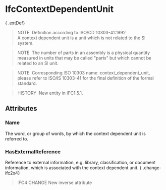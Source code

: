 # IfcContextDependentUnit

{ .extDef}
> NOTE&nbsp; Definition according to ISO/CD 10303-41:1992  
> A context dependent unit is a unit which is not related to the SI system.

> NOTE&nbsp; The number of parts in an assembly is a physical quantity measured in units that may be called "parts" but which cannot be related to an SI unit.

> NOTE&nbsp; Corresponding ISO 10303 name: context_dependent_unit, please refer to ISO/IS 10303-41 for the final definition of the formal standard.

> HISTORY&nbsp; New entity in IFC1.5.1.

## Attributes

### Name
The word, or group of words, by which the context dependent unit is referred to.

### HasExternalReference
Reference to external information, e.g. library, classification, or document information, which is associated with the context dependent unit.
{ .change-ifc2x4}
> IFC4 CHANGE New inverse attribute

